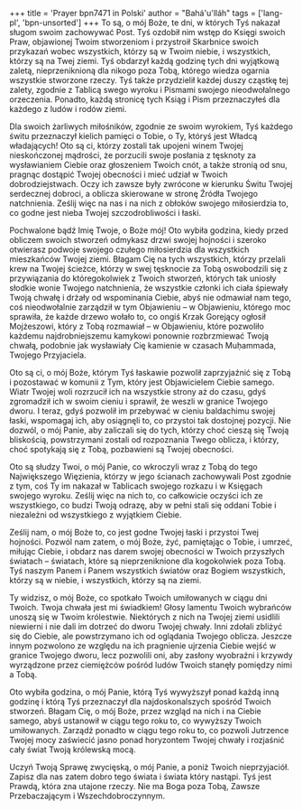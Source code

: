 +++
title = 'Prayer bpn7471 in Polski'
author = "Bahá'u'lláh"
tags = ['lang-pl', 'bpn-unsorted']
+++
To są, o mój Boże, te dni, w których Tyś nakazał sługom swoim zachowywać Post. Tyś ozdobił nim wstęp do Księgi swoich Praw, objawionej Twoim stworzeniom i przystroił Skarbnice swoich przykazań wobec wszystkich, którzy są w Twoim niebie, i wszystkich, którzy są na Twej ziemi. Tyś obdarzył każdą godzinę tych dni wyjątkową zaletą, nieprzeniknioną dla nikogo poza Tobą, którego wiedza ogarnia wszystkie stworzone rzeczy. Tyś także przydzielił każdej duszy cząstkę tej zalety, zgodnie z Tablicą swego wyroku i Pismami swojego nieodwołalnego orzeczenia. Ponadto, każdą stronicę tych Ksiąg i Pism przeznaczyłeś dla każdego z ludów i rodów ziemi.
    
Dla swoich żarliwych miłośników, zgodnie ze swoim wyrokiem, Tyś każdego świtu przeznaczył kielich pamięci o Tobie, o Ty, któryś jest Władcą władających! Oto są ci, którzy zostali tak upojeni winem Twojej nieskończonej mądrości, że porzucili swoje posłania z tęsknoty za wysławianiem Ciebie oraz głoszeniem Twoich cnót, a także stronią od snu, pragnąc dostąpić Twojej obecności i mieć udział w Twoich dobrodziejstwach. Oczy ich zawsze były zwrócone w kierunku Świtu Twojej serdecznej dobroci, a oblicza skierowane w stronę Źródła Twojego natchnienia. Ześlij więc na nas i na nich z obłoków swojego miłosierdzia to, co godne jest nieba Twojej szczodrobliwości i łaski.
    
Pochwalone bądź Imię Twoje, o Boże mój! Oto wybiła godzina, kiedy przed obliczem swoich stworzeń odmykasz drzwi swojej hojności i szeroko otwierasz podwoje swojego czułego miłosierdzia dla wszystkich mieszkańców Twojej ziemi. Błagam Cię na tych wszystkich, którzy przelali krew na Twojej ścieżce, którzy w swej tęsknocie za Tobą oswobodzili się z przywiązania do któregokolwiek z Twoich stworzeń, których tak uniosły słodkie wonie Twojego natchnienia, że wszystkie członki ich ciała śpiewały Twoją chwałę i drżały od wspominania Ciebie, abyś nie odmawiał nam tego, coś nieodwołalnie zarządził w tym Objawieniu – w Objawieniu, którego moc sprawiła, że każde drzewo wołało to, co ongiś Krzak Gorejący ogłosił Mojżeszowi, który z Tobą rozmawiał – w Objawieniu, które pozwoliło każdemu najdrobniejszemu kamykowi ponownie rozbrzmiewać Twoją chwałą, podobnie jak wysławiały Cię kamienie w czasach Muḥammada, Twojego Przyjaciela.
    
Oto są ci, o mój Boże, którym Tyś łaskawie pozwolił zaprzyjaźnić się z Tobą i pozostawać w komunii z Tym, który jest Objawicielem Ciebie samego. Wiatr Twojej woli rozrzucił ich na wszystkie strony aż do czasu, gdyś zgromadził ich w swoim cieniu i sprawił, że weszli w granice Twojego dworu. I teraz, gdyś pozwolił im przebywać w cieniu baldachimu swojej łaski, wspomagaj ich, aby osiągnęli to, co przystoi tak dostojnej pozycji. Nie dozwól, o mój Panie, aby zaliczali się do tych, którzy choć cieszą się Twoją bliskością, powstrzymani zostali od rozpoznania Twego oblicza, i którzy, choć spotykają się z Tobą, pozbawieni są Twojej obecności.
    
Oto są słudzy Twoi, o mój Panie, co wkroczyli wraz z Tobą do tego Największego Więzienia, którzy w jego ścianach zachowywali Post zgodnie z tym, coś Ty im nakazał w Tablicach swojego rozkazu i w Księgach swojego wyroku. Ześlij więc na nich to, co całkowicie oczyści ich ze wszystkiego, co budzi Twoją odrazę, aby w pełni stali się oddani Tobie i niezależni od wszystkiego z wyjątkiem Ciebie.
    
Ześlij nam, o mój Boże to, co jest godne Twojej łaski i przystoi Twej hojności. Pozwól nam zatem, o mój Boże, żyć, pamiętając o Tobie, i umrzeć, miłując Ciebie, i obdarz nas darem swojej obecności w Twoich przyszłych światach – światach, które są nieprzeniknione dla kogokolwiek poza Tobą. Tyś naszym Panem i Panem wszystkich światów oraz Bogiem wszystkich, którzy są w niebie, i wszystkich, którzy są na ziemi.
    
Ty widzisz, o mój Boże, co spotkało Twoich umiłowanych w ciągu dni Twoich. Twoja chwała jest mi świadkiem! Głosy lamentu Twoich wybrańców unoszą się w Twoim królestwie. Niektórych z nich na Twojej ziemi usidlili niewierni i nie dali im dotrzeć do dworu Twojej chwały. Inni zdołali zbliżyć się do Ciebie, ale powstrzymano ich od oglądania Twojego oblicza. Jeszcze innym pozwolono ze względu na ich pragnienie ujrzenia Ciebie wejść w granice Twojego dworu, lecz pozwolili oni, aby zasłony wyobraźni i krzywdy wyrządzone przez ciemiężców pośród ludów Twoich stanęły pomiędzy nimi a Tobą.
    
Oto wybiła godzina, o mój Panie, którą Tyś wywyższył ponad każdą inną godzinę i którą Tyś przeznaczył dla najdoskonalszych spośród Twoich stworzeń. Błagam Cię, o mój Boże, przez wzgląd na nich i na Ciebie samego, abyś ustanowił w ciągu tego roku to, co wywyższy Twoich umiłowanych. Zarządź ponadto w ciągu tego roku to, co pozwoli Jutrzence Twojej mocy zaświecić jasno ponad horyzontem Twojej chwały i rozjaśnić cały świat Twoją królewską mocą.
    
Uczyń Twoją Sprawę zwycięską, o mój Panie, a poniż Twoich nieprzyjaciół. Zapisz dla nas zatem dobro tego świata i świata który nastąpi. Tyś jest Prawdą, która zna utajone rzeczy. Nie ma Boga poza Tobą, Zawsze Przebaczającym i Wszechdobroczynnym.
